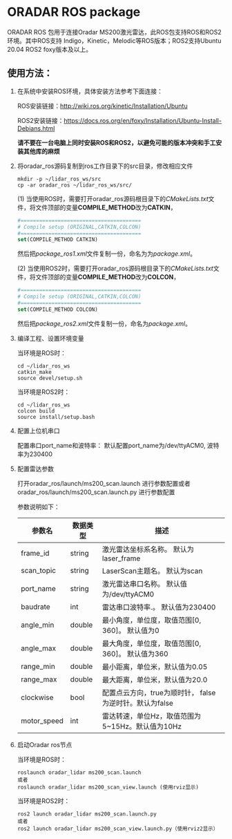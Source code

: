 # ORADAR ROS package

ORADAR ROS 包用于连接Oradar MS200激光雷达，此ROS包支持ROS和ROS2环境。其中ROS支持 Indigo，Kinetic，Melodic等ROS版本；ROS2支持Ubuntu 20.04 ROS2 foxy版本及以上。

## 使用方法： 

1. 在系统中安装ROS环境，具体安装方法参考下面连接：

   ROS安装链接：http://wiki.ros.org/kinetic/Installation/Ubuntu 

   ROS2安装链接：https://docs.ros.org/en/foxy/Installation/Ubuntu-Install-Debians.html

   **请不要在一台电脑上同时安装ROS和ROS2，以避免可能的版本冲突和手工安装其他库的麻烦**

2. 将oradar_ros源码复制到ros工作目录下的src目录，修改相应文件

   ```shell
   mkdir -p ~/lidar_ros_ws/src
   cp -ar oradar_ros ~/lidar_ros_ws/src/
   ```

   (1) 当使用ROS时，需要打开oradar_ros源码根目录下的*CMakeLists.txt*文件，将文件顶部的变量**COMPILE_METHOD**改为**CATKIN**，

   ```cmake
   #=======================================
   # Compile setup (ORIGINAL,CATKIN,COLCON)
   #=======================================
   set(COMPILE_METHOD CATKIN)
   ```

   然后把*package_ros1.xml*文件复制一份，命名为为*package.xml*。

   (2) 当使用ROS2时，需要打开oradar_ros源码根目录下的*CMakeLists.txt*文件，将文件顶部的变量**COMPILE_METHOD**改为**COLCON**，

   ```cmake
   #=======================================
   # Compile setup (ORIGINAL,CATKIN,COLCON)
   #=======================================
   set(COMPILE_METHOD COLCON)
   ```

   然后把*package_ros2.xml*文件复制一份，命名为*package.xml*。


3. 编译工程、设置环境变量

   当环境是ROS时：

   ```shell
   cd ~/lidar_ros_ws
   catkin_make
   source devel/setup.sh
   ```

   当环境是ROS2时：

   ```
   cd ~/lidar_ros_ws
   colcon build
   source install/setup.bash
   ```

4. 配置上位机串口

   配置串口port_name和波特率： 默认配置port_name为/dev/ttyACM0, 波特率为230400

5. 配置雷达参数

   打开oradar_ros/launch/ms200_scan.launch 进行参数配置或者oradar_ros/launch/ms200_scan.launch.py 进行参数配置

   参数说明如下：

   | 参数名      | 数据类型 | 描述                                                         |
   | ----------- | -------- | ------------------------------------------------------------ |
   | frame_id    | string   | 激光雷达坐标系名称。 默认为laser_frame                       |
   | scan_topic  | string   | LaserScan主题名。 默认为scan                                 |
   | port_name   | string   | 激光雷达串口名称。 默认值为/dev/ttyACM0                      |
   | baudrate    | int      | 雷达串口波特率.。 默认值为230400                             |
   | angle_min   | double   | 最小角度，单位度，取值范围[0, 360]。 默认值为0 |
   | angle_max   | double   | 最大角度，单位度，取值范围[0, 360]。 默认值为360 |
   | range_min   | double   | 最小距离，单位米，默认值为0.05                               |
   | range_max   | double   | 最大距离，单位米，默认值为20.0                               |
   | clockwise    | bool     | 配置点云方向，true为顺时针， false为逆时针。默认为false |
   | motor_speed | int      | 雷达转速，单位Hz，取值范围为5~15Hz。默认值为10Hz             |

   

6. 启动Oradar ros节点

   当环境是ROS时：

   ```shell
   roslaunch oradar_lidar ms200_scan.launch
   或者
   roslaunch oradar_lidar ms200_scan_view.launch (使用rviz显示) 
   ```

   当环境是ROS2时：

   ```
   ros2 launch oradar_lidar ms200_scan.launch.py
   或者
   ros2 launch oradar_lidar ms200_scan_view.launch.py（使用rviz2显示）
   ```

   
